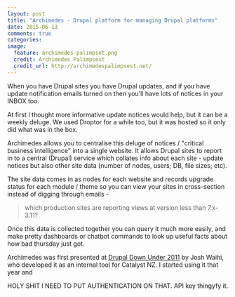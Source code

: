 ```yaml
---
layout: post
title: "Archimedes - Drupal platform for managing Drupal platforms"
date: 2015-06-13
comments: true
categories:
image:
  feature: archimedes-palimpset.png
  credit: Archimedes Palimpsest
  credit_url: http://archimedespalimpsest.net/
---
```

When you have Drupal sites you have Drupal updates, and if you have update notification emails turned on then you'll have lots of notices in your INBOX too.

At first I thought more informative update notices would help, but it can be a weekly deluge. We used Droptor for a while too, but it was hosted so it only did what was in the box.

Archimedes allows you to centralise this deluge of notices / "critical business intelligence" into a single website. It allows Drupal sites to report in to a central (Drupal) service which collates info about each site - update notices but also other site data (number of nodes, users; DB, file sizes; etc).

The site data comes in as nodes for each website and records upgrade status for each module / theme so you can view your sites in cross-section instead of digging through emails -

> which production sites are reporting views at version less than 7.x-3.11?

Once this data is collected together you can query it much more easily, and make pretty dashboards or chatbot commands to look up useful facts about how bad thursday just got.

Archimedes was first presented at [Drupal Down Under 2011](http://2011.drupaldownunder.org/session/archimedes-application-monitoring) by Josh Waihi, who developed it as an internal tool for Catalyst NZ. I started using it that year and

HOLY SHIT I NEED TO PUT AUTHENTICATION ON THAT. API key thingyfy it.
